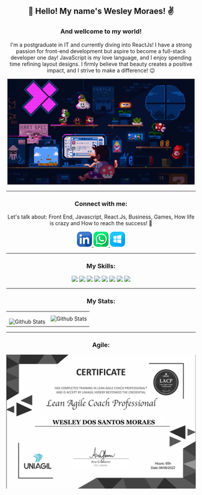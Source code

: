 <div align="center" dir="auto">

## :mushroom: Hello! My name's Wesley Moraes! :v:
### And wellcome to my world!

I'm a postgraduate in IT and currently diving into ReactJs! I have a strong passion for front-end development but aspire to become a full-stack developer one day! JavaScript is my love language, and I enjoy spending time refining layout designs. I firmly believe that beauty creates a positive impact, and I strive to make a difference! 😉

![alt text](https://github.com/wesley-moraes/my-stuff/blob/main/mario-pixel-art.gif " Coding")

<hr />

### Connect with me:

Let's talk about: Front End, Javascript, React.Js, Business, Games, How life is crazy and How to reach the success! :rocket:

<a href="https://linkedin/in/wesley-moraes/" target="_blank">
  <img alt="junior-linkedin" width="40" src="https://github.com/wesley-moraes/my-stuff/blob/main/linkedin_2504923.png" style="max-width: 100%" />
</a>
<a href="https://wa.me/5512997568988?text=Ol%C3%A1%21+Vim+do+seu+github+%3A%29+" target="_blank">
  <img alt="junior-whatsapp" width="40" src="https://github.com/wesley-moraes/my-stuff/blob/main/whatsapp_2504957.png" style="max-width: 100%" />
</a>
<a href="mailto:wesleycrz@hotmail.com?subject=Olá! Vim do seu github!&body=" target="_blank">
  <img alt="junior-email" width="40" src="https://github.com/wesley-moraes/my-stuff/blob/main/microsoft.png" style="max-width: 100%" />
</a>

<hr />

### My Skills:
<img width="40" src="https://cdn.jsdelivr.net/gh/devicons/devicon@latest/icons/html5/html5-original.svg" style="max-width: 100%" />
<img width="40" src="https://cdn.jsdelivr.net/gh/devicons/devicon@latest/icons/css3/css3-original.svg" style="max-width: 100%"/>
<img width="40" src="https://cdn.jsdelivr.net/gh/devicons/devicon@latest/icons/javascript/javascript-original.svg" style="max-width: 100%" />
<img width="40" src="https://cdn.jsdelivr.net/gh/devicons/devicon@latest/icons/sass/sass-original.svg" style="max-width: 100%" />
<img width="40" src="https://cdn.jsdelivr.net/gh/devicons/devicon@latest/icons/react/react-original.svg" style="max-width: 100%" />
<img width="40" src="https://cdn.jsdelivr.net/gh/devicons/devicon@latest/icons/astro/astro-original.svg" style="max-width: 100%" />
<img width="40" src="https://cdn.jsdelivr.net/gh/devicons/devicon@latest/icons/github/github-original.svg" style="max-width: 100%" />
<img width="40" src="https://cdn.jsdelivr.net/gh/devicons/devicon@latest/icons/photoshop/photoshop-original.svg" style="max-width: 100%" />

<hr />

### My Stats:

<table>
  <tr>
    <td>
      <br />
      <img
        align="left"
        src="https://github-readme-streak-stats.herokuapp.com/?user=wesley-moraes&theme=codeSTACKr&hide_border=false"
        alt="Github Stats"
      />
    </td>
    <td>
      <img
        align="left"
        src="https://github-readme-stats.vercel.app/api/top-langs/?username=wesley-moraes&theme=codeSTACKr&hide_border=false&include_all_commits=true&count_private=true&layout=compact"
        alt="Github Stats"
      />
    </td>
  </tr>
</table>

<hr />

### Agile:

<img src="https://github.com/wesley-moraes/my-stuff/blob/main/Certificado%20LACP.png?raw=true" />



</div>
